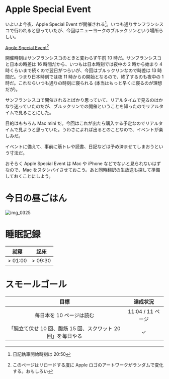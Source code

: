 # Apple Special Event
いよいよ今夜、Apple Special Event が開催される[^writing-time]。いつも通りサンフランシスコで行われると思っていたが、今回はニューヨークのブルックリンという場所らしい。

[Apple Special Event](https://www.apple.com/apple-events/)[^randomize-apple-art]

[^writing-time]: 日記執筆開始時刻は 20:50

[^randomize-apple-art]: このページはリロードする度に Apple ロゴのアートワークがランダムで変化する。おもしろい

開催時刻はサンフランシスコのときと変わらず午前 10 時だ。サンフランシスコと日本の時差は 16 時間だから、いつもは日本時刻では夜中の 2 時から始まり 4 時くらいまで続くので翌日がつらいが、今回はブルックリンなので時差は 13 時間だ。つまり日本時刻では夜 11 時からの開始となるので、終了するのも夜中の 1 時だ。これならいつも通りの時刻に寝られる (本当はもっと早くに寝るのが理想だが)。

サンフランシスコで開催されるとばかり思っていて、リアルタイムで見るのはかなり迷っていたのだが、ブルックリンでの開催ということを知ったのでリアルタイムで見ることにした。

目的はもちろん Mac mini だ。今回はこれが出たら購入する予定なのでリアルタイムで見ようと思っていた。うわさによれば出るとのことなので、イベントが楽しみだ。

イベントに備えて、事前に筋トレや読書、日記などは予め済ませてしまおうという寸法だ。

おそらく Apple Special Event は Mac や iPhone などでないと見られないはずなので、Mac をスタンバイさせておこう。あと同時翻訳の生放送も探して準備しておくことにしよう。

# 今日の昼ごはん
![img_0325](https://noraworld.github.io/box-bulbasaur/2018/10/img_0325.jpg)

# 睡眠記録
| 就寝 | 起床 |
|:---:|:---:|
| > 01:00 | > 09:30 |

# スモールゴール
| 目標 | 達成状況 |
|:---:|:---:|
| 毎日本を 10 ページは読む | 11:04 / 11 ページ |
| 「腕立て伏せ 10 回、腹筋 15 回、スクワット 20 回」を毎日やる | ✓ |
